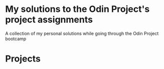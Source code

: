 # My solutions to the Odin Project's project assignments
A collection of my personal solutions while going through the Odin Project
bootcamp

# Projects


